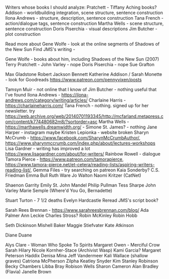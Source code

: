 Writers whose books I should analyze:
Pratchett - Tiffany Aching books? 
Addison - worldbuilding integration, scene structure, sentence construction
Ilona Andrews - structure, description, sentence construction
Tana French - action/dialogue tags, sentence construction
Martha Wells - scene structure, sentence construction
Doris Piserchia - visual descriptions
Jim Butcher - plot construction

Read more about Gene Wolfe - look at the online segments of Shadows of the New Sun
Find JMS's writing - 



Gene Wolfe - books about him, including Shadows of the New Sun (2007)
Terry Pratchett - 
John Varley - nope
Doris Piserchia - nope
Sue Grafton

Max Gladstone
Robert Jackson Bennett
Katherine Addison / Sarah Monette - look for Goodreads  https://www.patreon.com/pennyvixen/posts

Tamsyn Muir - not online that I know of
Jim Butcher - nothing useful that I've found
Ilona Andrews - https://ilona-andrews.com/category/writing/articles/
Charlaine Harris - https://charlaineharris.com/
Tana French - nothing. signed up for her newsletter. try https://web.archive.org/web/20140701193345/http://mcfarland.metapress.com/content/k774480682m8/?sortorder=asc
Martha Wells - https://marthawells.dreamwidth.org/ - 
Simone St. James? - nothing
Jane Harper - instagram maybe 
Kristen Lepionka - website broken
Sharyn McCrumb - https://www.facebook.com/SharynMcCrumbAuthor/, https://www.sharynmccrumb.com/index.php/about/lectures-workshops
Lisa Gardner - writing has improved a lot https://www.lisagardner.com/about/for-writers/
Rainbow Rowell - dialogue
Tamora Pierce - https://www.patreon.com/tamorapierce, https://www.tamora-pierce.net/et-cetera/reading-lists/aspiring-writers-reading-list/, 
Gemma Files - try searching on patreon
Kaia Sonderby?
C.S. Friedman
Emma Bull
Ruth Ware
Jo Walton
Naomi Kritzer (CatNet)

Shaenon Garrity
Emily St. John Mandel 
Philip Pullman
Tess Sharpe
John Varley
Marie Semple (Where'd You Go, Bernadette)

Stuart Turton - 7 1/2 deaths Evelyn Hardcastle
Reread JMS's script book? 

Sarah Rees Brennan - https://www.sarahreesbrennan.com/blog/
Ada Palmer
Ann Leckie
Charles Stross?
Robin McKinley
Robin Hobb

Seth Dickinson
Mishell Baker
Maggie Stiefvater
Kate Atkinson


Diane Duane

Alys Clare - Woman Who Spoke To Spirits
Margaret Owen - Merciful Crow
Sarah Hilary
Nicole Kornher-Stace (Archivist Wasp)
Kami Garcia?
Margaret Peterson Haddix
Denisa Mina
Jeff Vandermeer
Kali Wallace (shallow graves)
Catriona McPherson
Zilpha Keatley Snyder
Kim Stanley Robinson
Becky Chambers
Libba Bray
Robison Wells
Sharon Cameron
Alan Bradley (Flavia)
Janelle Brown

